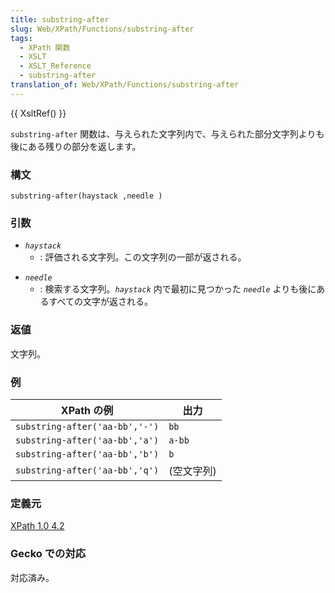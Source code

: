 ```yaml
---
title: substring-after
slug: Web/XPath/Functions/substring-after
tags:
  - XPath 関数
  - XSLT
  - XSLT_Reference
  - substring-after
translation_of: Web/XPath/Functions/substring-after
---
```

{{ XsltRef() }}

`substring-after` 関数は、与えられた文字列内で、与えられた部分文字列よりも後にある残りの部分を返します。

### 構文

```
substring-after(haystack ,needle )
```

### 引数

- _`haystack`_
  - : 評価される文字列。この文字列の一部が返される。

<!---->

- _`needle`_
  - : 検索する文字列。_`haystack`_ 内で最初に見つかった *`needle`* よりも後にあるすべての文字が返される。

### 返値

文字列。

### 例

| XPath の例                     | 出力       |
| ------------------------------ | ---------- |
| `substring-after('aa-bb','-')` | `bb`       |
| `substring-after('aa-bb','a')` | `a-bb`     |
| `substring-after('aa-bb','b')` | `b`        |
| `substring-after('aa-bb','q')` | (空文字列) |

### 定義元

[XPath 1.0 4.2](http://www.w3.org/TR/xpath#function-substring-after)

### Gecko での対応

対応済み。
